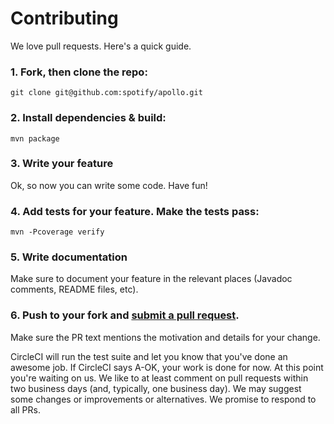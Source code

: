 # Contributing

We love pull requests. Here's a quick guide.

### 1. Fork, then clone the repo:

    git clone git@github.com:spotify/apollo.git

### 2. Install dependencies & build:

    mvn package

### 3. Write your feature

Ok, so now you can write some code. Have fun!

### 4. Add tests for your feature. Make the tests pass:

    mvn -Pcoverage verify
    
### 5. Write documentation

Make sure to document your feature in the relevant places (Javadoc comments, README files, etc).

### 6. Push to your fork and [submit a pull request][pr].

Make sure the PR text mentions the motivation and details for your change.

[pr]: https://github.com/spotify/apollo/compare/

CircleCI will run the test suite and let you know that you've done an awesome job. If CircleCI says A-OK, your work is done for now. At this point you're waiting on us. We like to at least comment on pull requests
within two business days (and, typically, one business day). We may suggest
some changes or improvements or alternatives. We promise to respond to all PRs.
